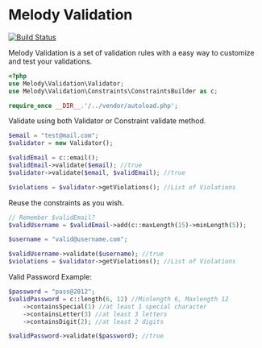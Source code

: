 Melody Validation
=================

[![Build Status](https://secure.travis-ci.org/marcelsud/melody-validation.png)](http://travis-ci.org/marcelsud/melody-validation)

Melody Validation is a set of validation rules with a easy way to customize and test your validations.

```php
<?php
use Melody\Validation\Validator;
use Melody\Validation\Constraints\ConstraintsBuilder as c;

require_once __DIR__.'/../vendor/autoload.php';
```

Validate using both Validator or Constraint validate method.
```php
$email = "test@mail.com";
$validator = new Validator();

$validEmail = c::email();
$validEmail->validate($email); //true
$validator->validate($email, $validEmail); //true

$violations = $validator->getViolations(); //List of Violations
```

Reuse the constraints as you wish.
```php
// Remember $validEmail?
$validUsername = $validEmail->add(c::maxLength(15)->minLength(5));

$username = "valid@username.com";

$validUsername->validate($username); //true
$violations = $validator->getViolations(); //List of Violations
```

Valid Password Example:
```php
$password = "pass@2012";
$validPassword = c::length(6, 12) //Minlength 6, Maxlength 12
    ->containsSpecial(1) //at least 1 special character
    ->containsLetter(3) //at least 3 letters
    ->containsDigit(2); //at least 2 digits

$validPassword->validate($password); //true
```
